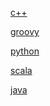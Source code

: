 <a href="c++/readme.md">c++</a>

<a href="groovy/readme.md">groovy</a>

<a href="python/readme.md">python</a>

<a href="scala/readme.md">scala</a>

<a href="java/readme.md">java</a>
